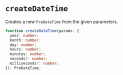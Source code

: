 # `createDateTime`

Creates a new `PreDateTime` from the given parameters.

```ts
function createDateTime(params: {
  year: number;
  month: number;
  day: number;
  hours: number;
  minutes: number;
  seconds?: number;
  milliseconds?: number;
}): PreDateTime;
```
